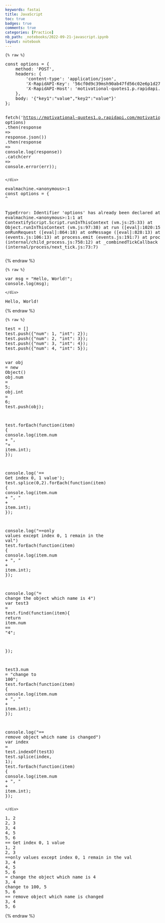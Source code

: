 ```yaml
---
keywords: fastai
title: JavaScript
toc: true
badges: true
comments: true
categories: [Practice]
nb_path: _notebooks/2022-09-21-javascript.ipynb
layout: notebook
---
```


<!--
#################################################
### THIS FILE WAS AUTOGENERATED! DO NOT EDIT! ###
#################################################
# file to edit: _notebooks/2022-09-21-javascript.ipynb
-->

<div class="container" id="notebook-container">
        
    {% raw %}
    
<div class="cell border-box-sizing code_cell rendered">
<div class="input">

<div class="inner_cell">
    <div class="input_area">
<div class=" highlight hl-javascript"><pre><span></span><span class="kr">const</span> <span class="nx">options</span> <span class="o">=</span> <span class="p">{</span>
	<span class="nx">method</span><span class="o">:</span> <span class="s1">&#39;POST&#39;</span><span class="p">,</span>
	<span class="nx">headers</span><span class="o">:</span> <span class="p">{</span>
		<span class="s1">&#39;content-type&#39;</span><span class="o">:</span> <span class="s1">&#39;application/json&#39;</span><span class="p">,</span>
		<span class="s1">&#39;X-RapidAPI-Key&#39;</span><span class="o">:</span> <span class="s1">&#39;56cf0d9c39msh90ab47fd56c02e6p1d2792jsn0f4dfaa46b90&#39;</span><span class="p">,</span>
		<span class="s1">&#39;X-RapidAPI-Host&#39;</span><span class="o">:</span> <span class="s1">&#39;motivational-quotes1.p.rapidapi.com&#39;</span>
	<span class="p">},</span>
	<span class="nx">body</span><span class="o">:</span> <span class="s1">&#39;{&quot;key1&quot;:&quot;value&quot;,&quot;key2&quot;:&quot;value&quot;}&#39;</span>
<span class="p">};</span>

<span class="nx">fetch</span><span class="p">(</span><span class="s1">&#39;https://motivational-quotes1.p.rapidapi.com/motivation&#39;</span><span class="p">,</span> <span class="nx">options</span><span class="p">)</span>
	<span class="p">.</span><span class="nx">then</span><span class="p">(</span><span class="nx">response</span> <span class="p">=&gt;</span> <span class="nx">response</span><span class="p">.</span><span class="nx">json</span><span class="p">())</span>
	<span class="p">.</span><span class="nx">then</span><span class="p">(</span><span class="nx">response</span> <span class="p">=&gt;</span> <span class="nx">console</span><span class="p">.</span><span class="nx">log</span><span class="p">(</span><span class="nx">response</span><span class="p">))</span>
	<span class="p">.</span><span class="k">catch</span><span class="p">(</span><span class="nx">err</span> <span class="p">=&gt;</span> <span class="nx">console</span><span class="p">.</span><span class="nx">error</span><span class="p">(</span><span class="nx">err</span><span class="p">));</span>
</pre></div>

    </div>
</div>
</div>

<div class="output_wrapper">
<div class="output">

<div class="output_area">

<div class="output_subarea output_text output_error">
<pre>
evalmachine.&lt;anonymous&gt;:1
const options = {
^

TypeError: Identifier &#39;options&#39; has already been declared
    at evalmachine.&lt;anonymous&gt;:1:1
    at ContextifyScript.Script.runInThisContext (vm.js:25:33)
    at Object.runInThisContext (vm.js:97:38)
    at run ([eval]:1020:15)
    at onRunRequest ([eval]:864:18)
    at onMessage ([eval]:828:13)
    at emitTwo (events.js:106:13)
    at process.emit (events.js:191:7)
    at process.nextTick (internal/child_process.js:758:12)
    at _combinedTickCallback (internal/process/next_tick.js:73:7)</pre>
</div>
</div>

</div>
</div>

</div>
    {% endraw %}

    {% raw %}
    
<div class="cell border-box-sizing code_cell rendered">
<div class="input">

<div class="inner_cell">
    <div class="input_area">
<div class=" highlight hl-javascript"><pre><span></span><span class="kd">var</span> <span class="nx">msg</span> <span class="o">=</span> <span class="s2">&quot;Hello, World!&quot;</span><span class="p">;</span>
<span class="nx">console</span><span class="p">.</span><span class="nx">log</span><span class="p">(</span><span class="nx">msg</span><span class="p">);</span>
</pre></div>

    </div>
</div>
</div>

<div class="output_wrapper">
<div class="output">

<div class="output_area">

<div class="output_subarea output_stream output_stdout output_text">
<pre>Hello, World!
</pre>
</div>
</div>

</div>
</div>

</div>
    {% endraw %}

    {% raw %}
    
<div class="cell border-box-sizing code_cell rendered">
<div class="input">

<div class="inner_cell">
    <div class="input_area">
<div class=" highlight hl-javascript"><pre><span></span><span class="nx">test</span> <span class="o">=</span> <span class="p">[]</span>
<span class="nx">test</span><span class="p">.</span><span class="nx">push</span><span class="p">({</span><span class="s2">&quot;num&quot;</span><span class="o">:</span> <span class="mf">1</span><span class="p">,</span> <span class="s2">&quot;int&quot;</span><span class="o">:</span> <span class="mf">2</span><span class="p">});</span>
<span class="nx">test</span><span class="p">.</span><span class="nx">push</span><span class="p">({</span><span class="s2">&quot;num&quot;</span><span class="o">:</span> <span class="mf">2</span><span class="p">,</span> <span class="s2">&quot;int&quot;</span><span class="o">:</span> <span class="mf">3</span><span class="p">});</span>
<span class="nx">test</span><span class="p">.</span><span class="nx">push</span><span class="p">({</span><span class="s2">&quot;num&quot;</span><span class="o">:</span> <span class="mf">3</span><span class="p">,</span> <span class="s2">&quot;int&quot;</span><span class="o">:</span> <span class="mf">4</span><span class="p">});</span>
<span class="nx">test</span><span class="p">.</span><span class="nx">push</span><span class="p">({</span><span class="s2">&quot;num&quot;</span><span class="o">:</span> <span class="mf">4</span><span class="p">,</span> <span class="s2">&quot;int&quot;</span><span class="o">:</span> <span class="mf">5</span><span class="p">});</span>

<span class="kd">var</span> <span class="nx">obj</span> <span class="o">=</span> <span class="k">new</span> <span class="nb">Object</span><span class="p">()</span>
<span class="nx">obj</span><span class="p">.</span><span class="nx">num</span> <span class="o">=</span> <span class="mf">5</span><span class="p">;</span>
<span class="nx">obj</span><span class="p">.</span><span class="kr">int</span> <span class="o">=</span> <span class="mf">6</span><span class="p">;</span>
<span class="nx">test</span><span class="p">.</span><span class="nx">push</span><span class="p">(</span><span class="nx">obj</span><span class="p">);</span>

<span class="nx">test</span><span class="p">.</span><span class="nx">forEach</span><span class="p">(</span><span class="kd">function</span><span class="p">(</span><span class="nx">item</span><span class="p">)</span> <span class="p">{</span>
    <span class="nx">console</span><span class="p">.</span><span class="nx">log</span><span class="p">(</span><span class="nx">item</span><span class="p">.</span><span class="nx">num</span> <span class="o">+</span> <span class="s2">&quot;, &quot;</span><span class="o">+</span> <span class="nx">item</span><span class="p">.</span><span class="kr">int</span><span class="p">);</span>
<span class="p">});</span>

<span class="nx">console</span><span class="p">.</span><span class="nx">log</span><span class="p">(</span><span class="s1">&#39;== Get index 0, 1 value&#39;</span><span class="p">);</span>
<span class="nx">test</span><span class="p">.</span><span class="nx">splice</span><span class="p">(</span><span class="mf">0</span><span class="p">,</span><span class="mf">2</span><span class="p">).</span><span class="nx">forEach</span><span class="p">(</span><span class="kd">function</span><span class="p">(</span><span class="nx">item</span><span class="p">)</span> <span class="p">{</span>
    <span class="nx">console</span><span class="p">.</span><span class="nx">log</span><span class="p">(</span><span class="nx">item</span><span class="p">.</span><span class="nx">num</span> <span class="o">+</span> <span class="s2">&quot;, &quot;</span> <span class="o">+</span> <span class="nx">item</span><span class="p">.</span><span class="kr">int</span><span class="p">);</span>
<span class="p">});</span>

<span class="nx">console</span><span class="p">.</span><span class="nx">log</span><span class="p">(</span><span class="s2">&quot;==only values except index 0, 1 remain in the val&quot;</span><span class="p">)</span>
<span class="nx">test</span><span class="p">.</span><span class="nx">forEach</span><span class="p">(</span><span class="kd">function</span><span class="p">(</span><span class="nx">item</span><span class="p">)</span> <span class="p">{</span>
    <span class="nx">console</span><span class="p">.</span><span class="nx">log</span><span class="p">(</span><span class="nx">item</span><span class="p">.</span><span class="nx">num</span> <span class="o">+</span> <span class="s2">&quot;, &quot;</span> <span class="o">+</span> <span class="nx">item</span><span class="p">.</span><span class="kr">int</span><span class="p">);</span>
<span class="p">});</span>

<span class="nx">console</span><span class="p">.</span><span class="nx">log</span><span class="p">(</span><span class="s2">&quot;= change the object which name is 4&quot;</span><span class="p">)</span>
<span class="kd">var</span> <span class="nx">test3</span> <span class="o">=</span> <span class="nx">test</span><span class="p">.</span><span class="nx">find</span><span class="p">(</span><span class="kd">function</span><span class="p">(</span><span class="nx">item</span><span class="p">){</span>
    <span class="k">return</span> <span class="nx">item</span><span class="p">.</span><span class="nx">num</span> <span class="o">==</span> <span class="s2">&quot;4&quot;</span><span class="p">;</span>

<span class="p">});</span>

<span class="nx">test3</span><span class="p">.</span><span class="nx">num</span> <span class="o">=</span> <span class="s2">&quot;change to 100&quot;</span><span class="p">;</span>
<span class="nx">test</span><span class="p">.</span><span class="nx">forEach</span><span class="p">(</span><span class="kd">function</span><span class="p">(</span><span class="nx">item</span><span class="p">)</span> <span class="p">{</span>
    <span class="nx">console</span><span class="p">.</span><span class="nx">log</span><span class="p">(</span><span class="nx">item</span><span class="p">.</span><span class="nx">num</span> <span class="o">+</span> <span class="s2">&quot;, &quot;</span> <span class="o">+</span> <span class="nx">item</span><span class="p">.</span><span class="kr">int</span><span class="p">);</span>
<span class="p">});</span>

<span class="nx">console</span><span class="p">.</span><span class="nx">log</span><span class="p">(</span><span class="s2">&quot;== remove object which name is changed&quot;</span><span class="p">)</span>
<span class="kd">var</span> <span class="nx">index</span> <span class="o">=</span> <span class="nx">test</span><span class="p">.</span><span class="nx">indexOf</span><span class="p">(</span><span class="nx">test3</span><span class="p">)</span>
<span class="nx">test</span><span class="p">.</span><span class="nx">splice</span><span class="p">(</span><span class="nx">index</span><span class="p">,</span> <span class="mf">1</span><span class="p">);</span>
<span class="nx">test</span><span class="p">.</span><span class="nx">forEach</span><span class="p">(</span><span class="kd">function</span><span class="p">(</span><span class="nx">item</span><span class="p">)</span> <span class="p">{</span>
    <span class="nx">console</span><span class="p">.</span><span class="nx">log</span><span class="p">(</span><span class="nx">item</span><span class="p">.</span><span class="nx">num</span> <span class="o">+</span> <span class="s2">&quot;, &quot;</span> <span class="o">+</span> <span class="nx">item</span><span class="p">.</span><span class="kr">int</span><span class="p">);</span>
<span class="p">});</span>
</pre></div>

    </div>
</div>
</div>

<div class="output_wrapper">
<div class="output">

<div class="output_area">

<div class="output_subarea output_stream output_stdout output_text">
<pre>1, 2
2, 3
3, 4
4, 5
5, 6
== Get index 0, 1 value
1, 2
2, 3
==only values except index 0, 1 remain in the val
3, 4
4, 5
5, 6
= change the object which name is 4
3, 4
change to 100, 5
5, 6
== remove object which name is changed
3, 4
5, 6
</pre>
</div>
</div>

</div>
</div>

</div>
    {% endraw %}

</div>
 

